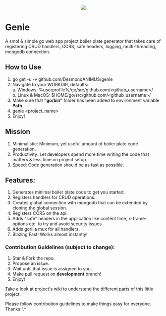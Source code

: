 <p align="center" width="100px" height="100px">
  <img src="https://github.com/DesmondANIMUS/genie/blob/master/genie.png">
</p>

# Genie
A smol &amp; simple go web app project boiler plate generator that takes care of registering CRUD handlers, CORS, safe headers, logging, multi-threading, mongodb connection.



## How to Use
1. go get -u -v github.com/DesmondANIMUS/genie
2. Navigate to your WORKDIR, defaults: <br/>
  a. Windows: %userprofile%/go/src/github.com/<github_username>/ <br/>
  b. Linux & MacOS: $HOME/go/src/github.com/<github_username>/ <br/>
3. Make sure that **"go/bin"** folder has been added to environment variable **Path**
4. genie <project_name>
5. Enjoy!

## Mission
1. Minimalistic: Minimum, yet useful amount of boiler plate code generation.
2. Productivity: Let developers spend more time writing the code that matters &amp; less time on project setup.
3. Speed: Code generation should be as fast as possible.

## Features:
1. Generates minimal boiler plate code to get you started.
2. Registers handlers for CRUD operations.
3. Creates global connection with mongodb that can be extended by cloning the global session.
4. Registers CORS on the api.
5. Adds "safe" headers in the application like content time, x-frame-options etc. to try and avoid security issues.
6. Adds gorilla mux for all handlers.
7. Blazing Fast! Works almost instantly!

### Contribution Guidelines (subject to change):
1. Star & Fork the repo.
2. Propose an issue.
3. Wait until that issue is assigned to you.
4. Make pull request on **development** branch!
5. Enjoy!

Take a look at project's wiki to understand the different parts of this little project.

Please follow contribution guidelines to make things easy for everyone. Thanks ^.^
